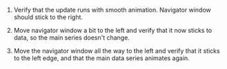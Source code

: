 1. Verify that the update runs with smooth animation. Navigator window should stick
to the right.

2. Move navigator window a bit to the left and verify that it now sticks to
data, so the main series doesn't change.

3. Move the navigator window all the way to the left and verify that it sticks
to the left edge, and that the main data series animates again.